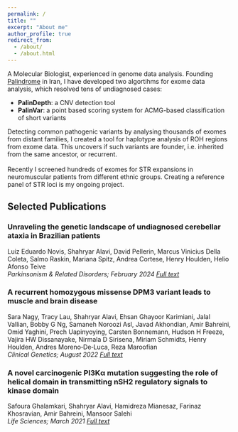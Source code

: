```yaml
---
permalink: /
title: ""
excerpt: "About me"
author_profile: true
redirect_from: 
  - /about/
  - /about.html
---
```


A Molecular Biologist, experienced in genome data analysis. Founding [Palindrome](https://palinlab.com/) in Iran, I have developed two algortihms for exome data analysis, which resolved tens of undiagnosed cases:
* **PalinDepth**: a CNV detection tool
* **PalinVar**: a point based scoring system for ACMG-based classification of short variants


Detecting common pathogenic variants by analysing thousands of exomes from distant families, I created a tool for haplotype analysis of ROH regions from exome data. This uncovers if such variants are founder, i.e. inherited from the same ancestor, or recurrent.
<br>
<br>
Recently I screened hundreds of exomes for STR expansions in neuromuscular patients from different ethnic groups. Creating a reference panel of STR loci is my ongoing project.

## Selected Publications
### Unraveling the genetic landscape of undiagnosed cerebellar ataxia in Brazilian patients
Luiz Eduardo Novis, Shahryar Alavi, David Pellerin, Marcus Vinicius Della Coleta, Salmo Raskin, Mariana Spitz, Andrea Cortese, Henry Houlden, Helio Afonso Teive \
*Parkinsonism & Related Disorders; February 2024* [*Full text*](https://www.prd-journal.com/article/S1353-8020(23)01040-4/fulltext)

### A recurrent homozygous missense DPM3 variant leads to muscle and brain disease
Sara Nagy, Tracy Lau, Shahryar Alavi, Ehsan Ghayoor Karimiani, Jalal Vallian, Bobby G Ng, Samaneh Noroozi Asl, Javad Akhondian, Amir Bahreini, Omid Yaghini, Prech Uapinyoying, Carsten Bonnemann, Hudson H Freeze, Vajira HW Dissanayake, Nirmala D Sirisena, Miriam Schmidts, Henry Houlden, Andres Moreno‐De‐Luca, Reza Maroofian \
*Clinical Genetics; August 2022* [*Full text*](https://onlinelibrary.wiley.com/doi/full/10.1111/cge.14208)

### A novel carcinogenic PI3Kα mutation suggesting the role of helical domain in transmitting nSH2 regulatory signals to kinase domain
Safoura Ghalamkari, Shahryar Alavi, Hamidreza Mianesaz, Farinaz Khosravian, Amir Bahreini, Mansoor Salehi \
*Life Sciences; March 2021* [*Full text*](https://www.sciencedirect.com/science/article/abs/pii/S0024320520315125)
